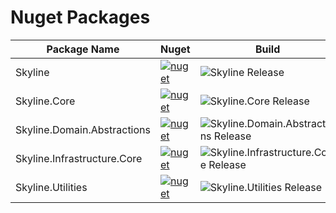 # Nuget Packages
| Package Name | Nuget | Build |
|--|--|--|
|Skyline |[![nuget](https://img.shields.io/nuget/v/Skyline.svg?color=blue)](https://www.nuget.org/packages/Skyline/)|![Skyline Release](https://github.com/zhaobingwang/Skyline/workflows/Skyline%20Release/badge.svg)|
|Skyline.Core|[![nuget](https://img.shields.io/nuget/v/Skyline.Core.svg?color=blue)](https://www.nuget.org/packages/Skyline.Core/)|![Skyline.Core Release](https://github.com/zhaobingwang/Skyline/workflows/Skyline.Core%20Release/badge.svg?branch=release%2Fcore)|
|Skyline.Domain.Abstractions |[![nuget](https://img.shields.io/nuget/v/Skyline.Domain.Abstractions.svg?color=blue)](https://www.nuget.org/packages/Skyline.Domain.Abstractions/)|![Skyline.Domain.Abstractions Release](https://github.com/zhaobingwang/Skyline/workflows/Skyline.Domain.Abstractions%20Release/badge.svg?branch=release%2Fdomain-abstraction) |
|Skyline.Infrastructure.Core |[![nuget](https://img.shields.io/nuget/v/Skyline.Infrastructure.Core.svg?color=blue)](https://www.nuget.org/packages/Skyline.Infrastructure.Core/)|![Skyline.Infrastructure.Core Release](https://github.com/zhaobingwang/Skyline/workflows/Skyline.Infrastructure.Core%20Release/badge.svg?branch=release%2Finfrastructure-core) |
|Skyline.Utilities |[![nuget](https://img.shields.io/nuget/v/Skyline.Utilities.svg?color=blue)](https://www.nuget.org/packages/Skyline.Utilities/)|![Skyline.Utilities Release](https://github.com/zhaobingwang/Skyline/workflows/Skyline.Utilities%20Release/badge.svg)|
